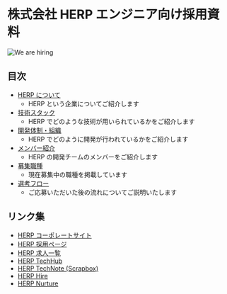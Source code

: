 # 株式会社 HERP エンジニア向け採用資料

![We are hiring](https://img.shields.io/badge/status-hiring-brightgreen)

## 目次

- [HERP について](./docs/company.md)
  - HERP という企業についてご紹介します
- [技術スタック](./docs/technology-stack.md)
  - HERP でどのような技術が用いられているかをご紹介します
- [開発体制・組織](./docs/organization.md)
  - HERP でどのように開発が行われているかをご紹介します
- [メンバー紹介](./docs/members.md)
  - HERP の開発チームのメンバーをご紹介します
- [募集職種](./docs/jobs.md)
  - 現在募集中の職種を掲載しています
- [選考フロー](./docs/interviews.md)
  - ご応募いただいた後の流れについてご説明いたします

## リンク集

- [HERP コーポレートサイト](https://herp.co.jp/)
- [HERP 採用ページ](https://herp.co.jp/careers/)
- [HERP 求人一覧](https://herp.careers/v1/herpinc)
- [HERP TechHub](https://tech-hub.herp.co.jp/)
- [HERP TechNote (Scrapbox)](https://scrapbox.io/herp-technote/)
- [HERP Hire](https://herp.cloud/)
- [HERP Nurture](https://lp.herp.cloud/nurture/)
